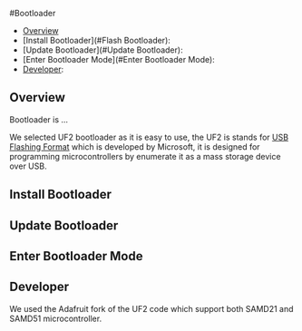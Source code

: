 #Bootloader

* [Overview](#Overview)
* [Install Bootloader](#Flash Bootloader):
* [Update Bootloader](#Update Bootloader):
* [Enter Bootloader Mode](#Enter Bootloader Mode):
* [Developer](#Developer):

## Overview

Bootloader is ...

We selected UF2 bootloader as it is easy to use, the UF2 is stands for [USB Flashing Format](https://github.com/Microsoft/uf2) which is developed by Microsoft, it is designed for programming microcontrollers by enumerate it as a mass storage device over USB.

## Install Bootloader

## Update Bootloader

## Enter Bootloader Mode

## Developer

We used the Adafruit fork of the UF2 code which support both SAMD21 and SAMD51 microcontroller.

